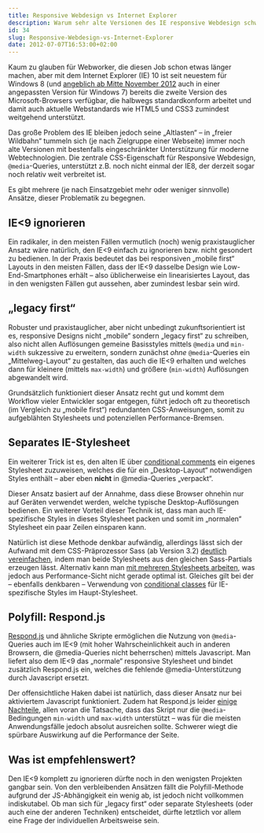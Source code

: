 ```yaml
---
title: Responsive Webdesign vs Internet Explorer
description: Warum sehr alte Versionen des IE responsive Webdesign schwierig machen und wie man damit umgeht
id: 34
slug: Responsive-Webdesign-vs-Internet-Explorer
date: 2012-07-07T16:53:00+02:00
---
```


Kaum zu glauben für Webworker, die diesen Job schon etwas länger machen, aber mit dem Internet Explorer (IE) 10 ist seit neuestem für Windows 8 (und [angeblich ab Mitte November 2012](http://www.golem.de/news/microsoft-ie10-fuer-windows-7-kommt-erst-im-november-als-preview-1210-95152.html) auch in einer angepassten Version für Windows 7) bereits die zweite Version des Microsoft-Browsers verfügbar, die halbwegs standardkonform arbeitet und damit auch aktuelle Webstandards wie HTML5 und CSS3 zumindest weitgehend unterstützt.

Das große Problem des IE bleiben jedoch seine „Altlasten“ – in „freier Wildbahn“ tummeln sich (je nach Zielgruppe einer Webseite) immer noch alte Versionen mit bestenfalls eingeschränkter Unterstützung für moderne Webtechnologien. Die zentrale CSS-Eigenschaft für Responsive Webdesign, `@media`\-Queries, unterstützt z.B. noch nicht einmal der IE8, der derzeit sogar noch relativ weit verbreitet ist.

Es gibt mehrere (je nach Einsatzgebiet mehr oder weniger sinnvolle) Ansätze, dieser Problematik zu begegnen.

## IE<9 ignorieren

Ein radikaler, in den meisten Fällen vermutlich (noch) wenig praxistauglicher Ansatz wäre natürlich, den IE<9 einfach zu ignorieren bzw. nicht gesondert zu bedienen. In der Praxis bedeutet das bei responsiven „mobile first“ Layouts in den meisten Fällen, dass der IE<9 dasselbe Design wie Low-End-Smartphones erhält – also üblicherweise ein linearisiertes Layout, das in den wenigsten Fällen gut aussehen, aber zumindest lesbar sein wird.

## „legacy first“

Robuster und praxistauglicher, aber nicht unbedingt zukunftsorientiert ist es, responsive Designs nicht „mobile“ sondern „legacy first“ zu schreiben, also nicht allen Auflösungen gemeine Basisstyles mittels `@media` und `min-width` sukzessive zu erweitern, sondern zunächst _ohne_ `@media`\-Queries ein „Mittelweg-Layout“ zu gestalten, das auch die IE<9 erhalten und welches dann für kleinere (mittels `max-width`) und größere (`min-width`) Auflösungen abgewandelt wird.

Grundsätzlich funktioniert dieser Ansatz recht gut und kommt dem Workflow vieler Entwickler sogar entgegen, führt jedoch oft zu theoretisch (im Vergleich zu „mobile first“) redundanten CSS-Anweisungen, somit zu aufgeblähten Stylesheets und potenziellen Performance-Bremsen.

## Separates IE-Stylesheet

Ein weiterer Trick ist es, den alten IE über [conditional comments](http://www.quirksmode.org/css/condcom.html) ein eigenes Stylesheet zuzuweisen, welches die für ein „Desktop-Layout“ notwendigen Styles enthält – aber eben **nicht** in @media-Queries „verpackt“.

Dieser Ansatz basiert auf der Annahme, dass diese Browser ohnehin nur auf Geräten verwendet werden, welche typische Desktop-Auflösungen bedienen. Ein weiterer Vorteil dieser Technik ist, dass man auch IE-spezifische Styles in dieses Stylesheet packen und somit im „normalen“ Stylesheet ein paar Zeilen einsparen kann.

Natürlich ist diese Methode denkbar aufwändig, allerdings lässt sich der Aufwand mit dem CSS-Präprozessor Sass (ab Version 3.2) [deutlich vereinfachen](http://jakearchibald.github.com/sass-ie/), indem man beide Stylesheets aus den gleichen Sass-Partials erzeugen lässt. Alternativ kann man [mit mehreren Stylesheets arbeiten](http://adactio.com/journal/4494/), was jedoch aus Performance-Sicht nicht gerade optimal ist. Gleiches gilt bei der – ebenfalls denkbaren – Verwendung von [conditional classes](http://paulirish.com/2008/conditional-stylesheets-vs-css-hacks-answer-neither/) für IE-spezifische Styles im Haupt-Stylesheet.

## Polyfill: Respond.js

[Respond.js](https://github.com/scottjehl/Respond) und ähnliche Skripte ermöglichen die Nutzung von `@media`\-Queries auch im IE<9 (mit hoher Wahrscheinlichkeit auch in anderen Browsern, die @media-Queries nicht beherrschen) mittels Javascript. Man liefert also dem IE<9 das „normale“ responsive Stylesheet und bindet zusätzlich Respond.js ein, welches die fehlende @media-Unterstützung durch Javascript ersetzt.

Der offensichtliche Haken dabei ist natürlich, dass dieser Ansatz nur bei aktiviertem Javascript funktioniert. Zudem hat Respond.js leider [einige Nachteile](https://github.com/scottjehl/Respond#readme), allen voran die Tatsache, dass das Skript nur die `@media`\-Bedingungen `min-width` und `max-width` unterstützt – was für die meisten Anwendungsfälle jedoch absolut ausreichen sollte. Schwerer wiegt die spürbare Auswirkung auf die Performance der Seite.

## Was ist empfehlenswert?

Den IE<9 komplett zu ignorieren dürfte noch in den wenigsten Projekten gangbar sein. Von den verbleibenden Ansätzen fällt die Polyfill-Methode aufgrund der JS-Abhängigkeit ein wenig ab, ist jedoch nicht vollkommen indiskutabel. Ob man sich für „legacy first“ oder separate Stylesheets (oder auch eine der anderen Techniken) entscheidet, dürfte letztlich vor allem eine Frage der individuellen Arbeitsweise sein.
